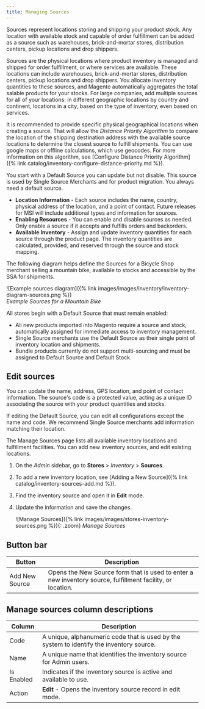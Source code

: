 ```yaml
---
title: Managing Sources
---
```


Sources represent locations storing and shipping your product stock. Any location with available stock and capable of order fulfillment can be added as a source such as warehouses, brick-and-mortar stores, distribution centers, pickup locations and drop shippers.

Sources are the physical locations where product inventory is managed and shipped for order fulfillment, or where services are available. These locations can include warehouses, brick-and-mortar stores, distribution centers, pickup locations and drop shippers. You allocate inventory quantities to these sources, and Magento automatically aggregates the total salable products for your stocks. For large companies, add multiple sources for all of your locations: in different geographic locations by country and continent, locations in a city, based on the type of inventory, even based on services.

It is recommended to provide specific physical geographical locations when creating a source. That will allow the _Distance Priority Algorithm_ to compare the location of the shipping destination address with the available source locations to determine the closest source to fulfill shipments. You can use google maps or offline calculations, which use geocodes. For more information on this algorithm, see [Configure Distance Priority Algorithm]({% link catalog/inventory-configure-distance-priority.md %}).

You start with a Default Source you can update but not disable. This source is used by Single Source Merchants and for product migration. You always need a default source.

- **Location Information** - Each source includes the name, country, physical address of the location, and a point of contact. Future releases for MSI will include additional types and information for sources.
- **Enabling Resources** - You can enable and disable sources as needed. Only enable a source if it accepts and fulfills orders and backorders.
- **Available Inventory** - Assign and update inventory quantities for each source through the product page. The inventory quantities are calculated, provided, and reserved through the source and stock mapping.

The following diagram helps define the Sources for a Bicycle Shop merchant selling a mountain bike, available to stocks and accessible by the SSA for shipments.

![Example sources diagram]({% link images/images/inventory/inventory-diagram-sources.png %})<br/>
_Example Sources for a Mountain Bike_

All stores begin with a Default Source that must remain enabled:

- All new products imported into Magento require a source and stock, automatically assigned for immediate access to inventory management.
- Single Source merchants use the Default Source as their single point of inventory location and shipments.
- Bundle products currently do not support multi-sourcing and must be assigned to Default Source and Default Stock.

## Edit sources

You can update the name, address, GPS location, and point of contact information. The source's code is a protected value, acting as a unique ID associating the source with your product quantities and stocks.

If editing the Default Source, you can edit all configurations except the name and code. We recommend Single Source merchants add information matching their location.

The Manage Sources page lists all available inventory locations and fulfillment facilities. You can add new inventory sources, and edit existing locations.

1. On the _Admin_ sidebar, go to **Stores** > _Inventory_ > **Sources**.

1. To add a new inventory location, see [Adding a New Source]({% link catalog/inventory-sources-add.md %}).

1. Find the inventory source and open it in **Edit** mode.

1. Update the information and save the changes.

   ![Manage Sources]({% link images/images/stores-inventory-sources.png %}){: .zoom}
   _Manage Sources_

## Button bar

|Button|Description|
|--|--|
|Add New Source|Opens the New Source form that is used to enter a new inventory source, fulfillment facility, or location.|

## Manage sources column descriptions

|Column|Description|
|--|--|
|Code|A unique, alphanumeric code that is used by the system to identify the inventory source.|
|Name|A unique name that identifies the  inventory source for Admin users.|
|Is Enabled|Indicates if the inventory source is active and available to use.|
|Action|**Edit** - Opens the inventory source record in edit mode.|
